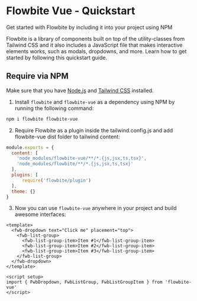 # Flowbite Vue - Quickstart

Get started with Flowbite by including it into your project using NPM

Flowbite is a library of components built on top of the utility-classes from Tailwind CSS and it also includes a JavaScript file that makes interactive elements works, such as modals, dropdowns, and more. Learn how to get started by following this quickstart guide.

## Require via NPM

Make sure that you have [Node.js](https://nodejs.org/en/) and [Tailwind CSS](https://tailwindcss.com/) installed.

1. Install `flowbite` and `flowbite-vue` as a dependency using NPM by running the following command:

```bash
npm i flowbite flowbite-vue
```

2. Require Flowbite as a plugin inside the tailwind.config.js and add flowbite-vue dist folder to tailwind content:

```javascript
module.exports = {
  content: [
    'node_modules/flowbite-vue/**/*.{js,jsx,ts,tsx}',
    'node_modules/flowbite/**/*.{js,jsx,ts,tsx}'
  ],
  plugins: [
      require('flowbite/plugin')
  ],
  theme: {}
}
```

3. Now you can use `flowbite-vue` anywhere in your project and build awesome interfaces:
```vue
<template>
  <fwb-dropdown text="Click me" placement="top">
    <fwb-list-group>
      <fwb-list-group-item>Item #1</fwb-list-group-item>
      <fwb-list-group-item>Item #2</fwb-list-group-item>
      <fwb-list-group-item>Item #3</fwb-list-group-item>
    </fwb-list-group>
  </fwb-dropdown>
</template>

<script setup>
import { FwbDropdown, FwbListGroup, FwbListGroupItem } from 'flowbite-vue'
</script>
```
